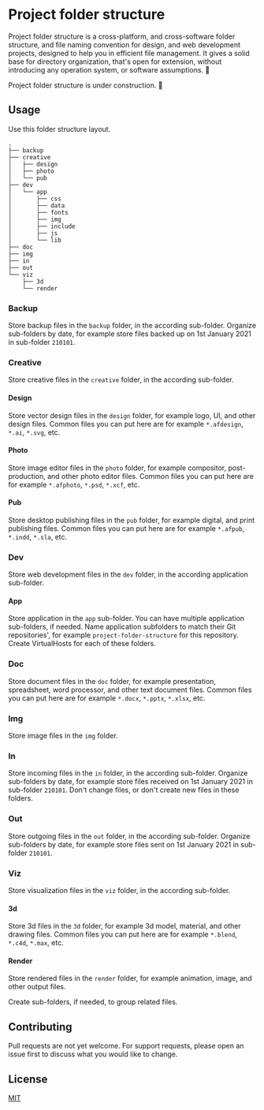 # Project folder structure
Project folder structure is a cross-platform, and cross-software folder structure, and file naming convention for design, and web development projects, designed to help you in efficient file management. It gives a solid base for directory organization, that's open for extension, without introducing any operation system, or software assumptions. :file_folder:

Project folder structure is under construction. :construction:

## Usage
Use this folder structure layout.

```
.
├── backup
├── creative
│   ├── design
│   ├── photo
│   └── pub
├── dev
│   └── app
│       ├── css
│       ├── data
│       ├── fonts
│       ├── img
│       ├── include
│       ├── js
│       └── lib
├── doc
├── img
├── in
├── out
└── viz
    ├── 3d
    └── render
```

### Backup
Store backup files in the `backup` folder, in the according sub-folder. Organize sub-folders by date, for example store files backed up on 1st January 2021 in sub-folder `210101`.

### Creative
Store creative files in the `creative` folder, in the according sub-folder.

#### Design
Store vector design files in the `design` folder, for example logo, UI, and other design files. Common files you can put here are for example `*.afdesign`, `*.ai`, `*.svg`, etc.

#### Photo
Store image editor files in the `photo` folder, for example compositor, post-production, and other photo editor files. Common files you can put here are for example `*.afphoto`, `*.psd`, `*.xcf`, etc.

#### Pub
Store desktop publishing files in the `pub` folder, for example digital, and print publishing files. Common files you can put here are for example `*.afpub`, `*.indd`, `*.sla`, etc.

### Dev
Store web development files in the `dev` folder, in the according application sub-folder.

#### App
Store application in the `app` sub-folder. You can have multiple application sub-folders, if needed. Name application subfolders to match their Git repositories', for example `project-folder-structure` for this repository. Create VirtualHosts for each of these folders.

### Doc
Store document files in the `doc` folder, for example presentation, spreadsheet, word processor, and other text document files. Common files you can put here are for example `*.docx`, `*.pptx`, `*.xlsx`, etc.

### Img
Store image files in the `img` folder.

### In
Store incoming files in the `in` folder, in the according sub-folder. Organize sub-folders by date, for example store files received on 1st January 2021 in sub-folder `210101`. Don't change files, or don't create new files in these folders.

### Out
Store outgoing files in the `out` folder, in the according sub-folder. Organize sub-folders by date, for example store files sent on 1st January 2021 in sub-folder `210101`.

### Viz
Store visualization files in the `viz` folder, in the according sub-folder.

#### 3d
Store 3d files in the `3d` folder, for example 3d model, material, and other drawing files. Common files you can put here are for example `*.blend`, `*.c4d`, `*.max`, etc.

#### Render
Store rendered files in the `render` folder, for example animation, image, and other output files.

Create sub-folders, if needed, to group related files.

## Contributing
Pull requests are not yet welcome. For support requests, please open an issue first to discuss what you would like to change.

## License
[MIT](https://github.com/martonlente/project-folder-structure/blob/main/LICENSE)
